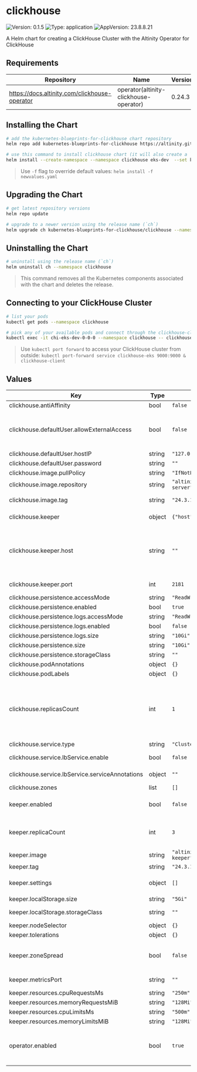 

# clickhouse

![Version: 0.1.5](https://img.shields.io/badge/Version-0.1.5-informational?style=flat-square) ![Type: application](https://img.shields.io/badge/Type-application-informational?style=flat-square) ![AppVersion: 23.8.8.21](https://img.shields.io/badge/AppVersion-23.8.8.21-informational?style=flat-square)

A Helm chart for creating a ClickHouse Cluster with the Altinity Operator for ClickHouse

## Requirements

| Repository | Name | Version |
|------------|------|---------|
| https://docs.altinity.com/clickhouse-operator | operator(altinity-clickhouse-operator) | 0.24.3 |

## Installing the Chart

```sh
# add the kubernetes-blueprints-for-clickhouse chart repository
helm repo add kubernetes-blueprints-for-clickhouse https://altinity.github.io/kubernetes-blueprints-for-clickhouse

# use this command to install clickhouse chart (it will also create a `clickhouse` namespace)
helm install --create-namespace --namespace clickhouse eks-dev  --set keeper.enabled=true --set clickhouse.replicasCount=2
```

> Use `-f` flag to override default values: `helm install -f newvalues.yaml`

## Upgrading the Chart
```sh
# get latest repository versions
helm repo update

# upgrade to a newer version using the release name (`ch`)
helm upgrade ch kubernetes-blueprints-for-clickhouse/clickhouse --namespace clickhouse
```

## Uninstalling the Chart

```sh
# uninstall using the release name (`ch`)
helm uninstall ch --namespace clickhouse
```

> This command removes all the Kubernetes components associated with the chart and deletes the release.

## Connecting to your ClickHouse Cluster

```sh
# list your pods
kubectl get pods --namespace clickhouse

# pick any of your available pods and connect through the clickhouse-client
kubectl exec -it chi-eks-dev-0-0-0 --namespace clickhouse -- clickhouse-client
```

> Use `kubectl port forward` to access your ClickHouse cluster from outside: `kubectl port-forward service clickhouse-eks 9000:9000 & clickhouse-client`

## Values

| Key | Type | Default | Description |
|-----|------|---------|-------------|
| clickhouse.antiAffinity | bool | `false` |  |
| clickhouse.defaultUser.allowExternalAccess | bool | `false` | Allow the default user to access ClickHouse from any IP. If set, will override `hostIP` to always be `0.0.0.0/0`. |
| clickhouse.defaultUser.hostIP | string | `"127.0.0.1/32"` |  |
| clickhouse.defaultUser.password | string | `""` |  |
| clickhouse.image.pullPolicy | string | `"IfNotPresent"` |  |
| clickhouse.image.repository | string | `"altinity/clickhouse-server"` |  |
| clickhouse.image.tag | string | `"24.3.12.76.altinitystable"` | Override the image tag for a specific version |
| clickhouse.keeper | object | `{"host":"","port":2181}` | Keeper connection settings for ClickHouse instances. |
| clickhouse.keeper.host | string | `""` | Specify a keeper host. Should be left empty if `clickhouse-keeper.enabled` is `true`. Will override the defaults set from `clickhouse-keeper.enabled`. |
| clickhouse.keeper.port | int | `2181` | Override the default keeper port |
| clickhouse.persistence.accessMode | string | `"ReadWriteOnce"` |  |
| clickhouse.persistence.enabled | bool | `true` | enable storage |
| clickhouse.persistence.logs.accessMode | string | `"ReadWriteOnce"` |  |
| clickhouse.persistence.logs.enabled | bool | `false` | enable pvc for logs |
| clickhouse.persistence.logs.size | string | `"10Gi"` | size for logs pvc |
| clickhouse.persistence.size | string | `"10Gi"` | volume size (per replica) |
| clickhouse.persistence.storageClass | string | `""` |  |
| clickhouse.podAnnotations | object | `{}` |  |
| clickhouse.podLabels | object | `{}` |  |
| clickhouse.replicasCount | int | `1` | number of replicas. If greater than 1, keeper must be enabled or a keeper host should be provided under clickhouse.keeper.host.  Will be ignored if `zones` is set. |
| clickhouse.service.type | string | `"ClusterIP"` |  |
| clickhouse.service.lbService.enable | bool | `false` | additional cluster LB service |
| clickhouse.service.lbService.serviceAnnotations | object | `""` | annotations for the LB service |
| clickhouse.zones | list | `[]` |  |
| keeper.enabled | bool | `false` | Whether to enable Keeper. Required for replicated tables. |
| keeper.replicaCount | int | `3` | Number of keeper replicas. Must be an odd number. !! DO NOT CHANGE AFTER INITIAL DEPLOYMENT |
| keeper.image | string | `"altinity/clickhouse-keeper"` |  |
| keeper.tag | string | `"24.3.12.76.altinitystable"` |  |
| keeper.settings | object | `[]` | `clickhouse-keeper` global config, for example: `prometheus/port: "7000"` |
| keeper.localStorage.size | string | `"5Gi"` | size for keeper PV |
| keeper.localStorage.storageClass | string | `""` | storage class for keeper PV |
| keeper.nodeSelector | object | `{}` |  |
| keeper.tolerations | object | `{}` |  |
| keeper.zoneSpread | bool | `false` | topologySpreadConstraints over `zone`, by deafult there is only podAntiAffinity by hostname |
| keeper.metricsPort | string | `""` | add metrics port to the service and pod |
| keeper.resources.cpuRequestsMs | string | `"250m"` |  |
| keeper.resources.memoryRequestsMiB | string | `"128Mi"` |  |
| keeper.resources.cpuLimitsMs | string | `"500m"` |  |
| keeper.resources.memoryLimitsMiB | string | `"128Mi"` |  |
| operator.enabled | bool | `true` | Whether to enabled the Altinity Operator for ClickHouse. Disable if you already have the Operator installed cluster-wide. |
